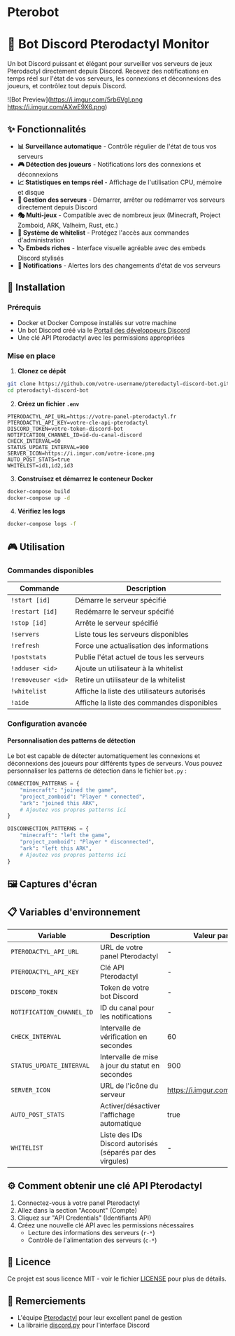 # Pterobot
# 🚀 Bot Discord Pterodactyl Monitor

Un bot Discord puissant et élégant pour surveiller vos serveurs de jeux Pterodactyl directement depuis Discord. Recevez des notifications en temps réel sur l'état de vos serveurs, les connexions et déconnexions des joueurs, et contrôlez tout depuis Discord.

![Bot Preview](https://i.imgur.com/5rb6VgI.png https://i.imgur.com/AXwE9X6.png)

## ✨ Fonctionnalités

- **📊 Surveillance automatique** - Contrôle régulier de l'état de tous vos serveurs
- **🎮 Détection des joueurs** - Notifications lors des connexions et déconnexions
- **📈 Statistiques en temps réel** - Affichage de l'utilisation CPU, mémoire et disque
- **🔄 Gestion des serveurs** - Démarrer, arrêter ou redémarrer vos serveurs directement depuis Discord
- **🎭 Multi-jeux** - Compatible avec de nombreux jeux (Minecraft, Project Zomboid, ARK, Valheim, Rust, etc.)
- **🔐 Système de whitelist** - Protégez l'accès aux commandes d'administration
- **🏷️ Embeds riches** - Interface visuelle agréable avec des embeds Discord stylisés
- **🔔 Notifications** - Alertes lors des changements d'état de vos serveurs

## 🔧 Installation

### Prérequis

- Docker et Docker Compose installés sur votre machine
- Un bot Discord créé via le [Portail des développeurs Discord](https://discord.com/developers/applications)
- Une clé API Pterodactyl avec les permissions appropriées

### Mise en place

1. **Clonez ce dépôt**

```bash
git clone https://github.com/votre-username/pterodactyl-discord-bot.git
cd pterodactyl-discord-bot
```

2. **Créez un fichier `.env`**

```
PTERODACTYL_API_URL=https://votre-panel-pterodactyl.fr
PTERODACTYL_API_KEY=votre-cle-api-pterodactyl
DISCORD_TOKEN=votre-token-discord-bot
NOTIFICATION_CHANNEL_ID=id-du-canal-discord
CHECK_INTERVAL=60
STATUS_UPDATE_INTERVAL=900
SERVER_ICON=https://i.imgur.com/votre-icone.png
AUTO_POST_STATS=true
WHITELIST=id1,id2,id3
```

3. **Construisez et démarrez le conteneur Docker**

```bash
docker-compose build
docker-compose up -d
```

4. **Vérifiez les logs**

```bash
docker-compose logs -f
```

## 🎮 Utilisation

### Commandes disponibles

| Commande | Description |
|----------|-------------|
| `!start [id]` | Démarre le serveur spécifié |
| `!restart [id]` | Redémarre le serveur spécifié |
| `!stop [id]` | Arrête le serveur spécifié |
| `!servers` | Liste tous les serveurs disponibles |
| `!refresh` | Force une actualisation des informations |
| `!poststats` | Publie l'état actuel de tous les serveurs |
| `!adduser <id>` | Ajoute un utilisateur à la whitelist |
| `!removeuser <id>` | Retire un utilisateur de la whitelist |
| `!whitelist` | Affiche la liste des utilisateurs autorisés |
| `!aide` | Affiche la liste des commandes disponibles |

### Configuration avancée

#### Personnalisation des patterns de détection

Le bot est capable de détecter automatiquement les connexions et déconnexions des joueurs pour différents types de serveurs. Vous pouvez personnaliser les patterns de détection dans le fichier `bot.py` :

```python
CONNECTION_PATTERNS = {
    "minecraft": "joined the game",
    "project_zomboid": "Player * connected",
    "ark": "joined this ARK",
    # Ajoutez vos propres patterns ici
}

DISCONNECTION_PATTERNS = {
    "minecraft": "left the game",
    "project_zomboid": "Player * disconnected",
    "ark": "left this ARK",
    # Ajoutez vos propres patterns ici
}
```

## 🖼️ Captures d'écran

<!-- Insérez ici des captures d'écran du bot en action -->

## 📋 Variables d'environnement

| Variable | Description | Valeur par défaut |
|----------|-------------|-------------------|
| `PTERODACTYL_API_URL` | URL de votre panel Pterodactyl | - |
| `PTERODACTYL_API_KEY` | Clé API Pterodactyl | - |
| `DISCORD_TOKEN` | Token de votre bot Discord | - |
| `NOTIFICATION_CHANNEL_ID` | ID du canal pour les notifications | - |
| `CHECK_INTERVAL` | Intervalle de vérification en secondes | 60 |
| `STATUS_UPDATE_INTERVAL` | Intervalle de mise à jour du statut en secondes | 900 |
| `SERVER_ICON` | URL de l'icône du serveur | https://i.imgur.com/YPVEOxC.png |
| `AUTO_POST_STATS` | Activer/désactiver l'affichage automatique | true |
| `WHITELIST` | Liste des IDs Discord autorisés (séparés par des virgules) | - |

## ⚙️ Comment obtenir une clé API Pterodactyl

1. Connectez-vous à votre panel Pterodactyl
2. Allez dans la section "Account" (Compte) 
3. Cliquez sur "API Credentials" (Identifiants API)
4. Créez une nouvelle clé API avec les permissions nécessaires
   - Lecture des informations des serveurs (`r-*`)
   - Contrôle de l'alimentation des serveurs (`c-*`)

## 📜 Licence

Ce projet est sous licence MIT - voir le fichier [LICENSE](LICENSE) pour plus de détails.


## 🙏 Remerciements

- L'équipe [Pterodactyl](https://pterodactyl.io/) pour leur excellent panel de gestion
- La librairie [discord.py](https://discordpy.readthedocs.io/) pour l'interface Discord
